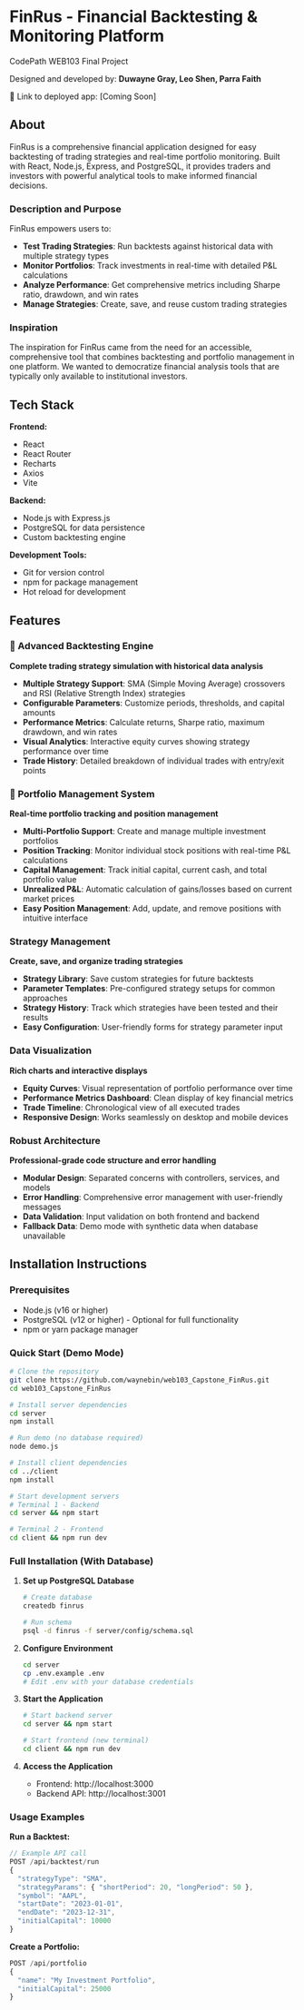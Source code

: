 # FinRus - Financial Backtesting & Monitoring Platform



CodePath WEB103 Final Project

Designed and developed by: **Duwayne Gray, Leo Shen, Parra Faith**

🔗 Link to deployed app: [Coming Soon]

## About

FinRus is a comprehensive financial application designed for easy backtesting of trading strategies and real-time portfolio monitoring. Built with React, Node.js, Express, and PostgreSQL, it provides traders and investors with powerful analytical tools to make informed financial decisions.

### Description and Purpose

FinRus empowers users to:
- **Test Trading Strategies**: Run backtests against historical data with multiple strategy types
- **Monitor Portfolios**: Track investments in real-time with detailed P&L calculations
- **Analyze Performance**: Get comprehensive metrics including Sharpe ratio, drawdown, and win rates
- **Manage Strategies**: Create, save, and reuse custom trading strategies

### Inspiration

The inspiration for FinRus came from the need for an accessible, comprehensive tool that combines backtesting and portfolio management in one platform. We wanted to democratize financial analysis tools that are typically only available to institutional investors.

## Tech Stack

**Frontend:**
- React 
- React Router 
- Recharts 
- Axios 
- Vite

**Backend:**
- Node.js with Express.js
- PostgreSQL for data persistence
- Custom backtesting engine

**Development Tools:**
- Git for version control
- npm for package management
- Hot reload for development

## Features

### 🚀 Advanced Backtesting Engine

**Complete trading strategy simulation with historical data analysis**

- **Multiple Strategy Support**: SMA (Simple Moving Average) crossovers and RSI (Relative Strength Index) strategies
- **Configurable Parameters**: Customize periods, thresholds, and capital amounts
- **Performance Metrics**: Calculate returns, Sharpe ratio, maximum drawdown, and win rates
- **Visual Analytics**: Interactive equity curves showing strategy performance over time
- **Trade History**: Detailed breakdown of individual trades with entry/exit points

### 💼 Portfolio Management System

**Real-time portfolio tracking and position management**

- **Multi-Portfolio Support**: Create and manage multiple investment portfolios
- **Position Tracking**: Monitor individual stock positions with real-time P&L calculations
- **Capital Management**: Track initial capital, current cash, and total portfolio value
- **Unrealized P&L**: Automatic calculation of gains/losses based on current market prices
- **Easy Position Management**: Add, update, and remove positions with intuitive interface

### Strategy Management

**Create, save, and organize trading strategies**

- **Strategy Library**: Save custom strategies for future backtests
- **Parameter Templates**: Pre-configured strategy setups for common approaches
- **Strategy History**: Track which strategies have been tested and their results
- **Easy Configuration**: User-friendly forms for strategy parameter input

### Data Visualization

**Rich charts and interactive displays**

- **Equity Curves**: Visual representation of portfolio performance over time
- **Performance Metrics Dashboard**: Clean display of key financial metrics
- **Trade Timeline**: Chronological view of all executed trades
- **Responsive Design**: Works seamlessly on desktop and mobile devices

### Robust Architecture

**Professional-grade code structure and error handling**

- **Modular Design**: Separated concerns with controllers, services, and models
- **Error Handling**: Comprehensive error management with user-friendly messages
- **Data Validation**: Input validation on both frontend and backend
- **Fallback Data**: Demo mode with synthetic data when database unavailable

## Installation Instructions

### Prerequisites
- Node.js (v16 or higher)
- PostgreSQL (v12 or higher) - Optional for full functionality
- npm or yarn package manager

### Quick Start (Demo Mode)
```bash
# Clone the repository
git clone https://github.com/waynebin/web103_Capstone_FinRus.git
cd web103_Capstone_FinRus

# Install server dependencies
cd server
npm install

# Run demo (no database required)
node demo.js

# Install client dependencies
cd ../client
npm install

# Start development servers
# Terminal 1 - Backend
cd server && npm start

# Terminal 2 - Frontend  
cd client && npm run dev
```

### Full Installation (With Database)

1. **Set up PostgreSQL Database**
   ```bash
   # Create database
   createdb finrus
   
   # Run schema
   psql -d finrus -f server/config/schema.sql
   ```

2. **Configure Environment**
   ```bash
   cd server
   cp .env.example .env
   # Edit .env with your database credentials
   ```

3. **Start the Application**
   ```bash
   # Start backend server
   cd server && npm start
   
   # Start frontend (new terminal)
   cd client && npm run dev
   ```

4. **Access the Application**
   - Frontend: http://localhost:3000
   - Backend API: http://localhost:3001

### Usage Examples

**Run a Backtest:**
```javascript
// Example API call
POST /api/backtest/run
{
  "strategyType": "SMA",
  "strategyParams": { "shortPeriod": 20, "longPeriod": 50 },
  "symbol": "AAPL",
  "startDate": "2023-01-01",
  "endDate": "2023-12-31",
  "initialCapital": 10000
}
```

**Create a Portfolio:**
```javascript
POST /api/portfolio
{
  "name": "My Investment Portfolio",
  "initialCapital": 25000
}
```